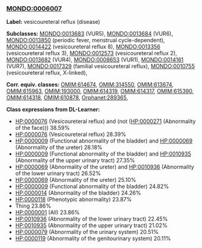 
### [MONDO:0006007](http://purl.obolibrary.org/obo/MONDO_0006007)
**Label:** vesicoureteral reflux (disease)

**Subclasses:** [MONDO:0013683](http://purl.obolibrary.org/obo/MONDO_0013683) (VUR5), [MONDO:0013684](http://purl.obolibrary.org/obo/MONDO_0013684) (VUR6), [MONDO:0013850](http://purl.obolibrary.org/obo/MONDO_0013850) (periodic fever, menstrual cycle-dependent), [MONDO:0014422](http://purl.obolibrary.org/obo/MONDO_0014422) (vesicoureteral reflux 8), [MONDO:0013356](http://purl.obolibrary.org/obo/MONDO_0013356) (vesicoureteral reflux 3), [MONDO:0012573](http://purl.obolibrary.org/obo/MONDO_0012573) (vesicoureteral reflux 2), [MONDO:0013682](http://purl.obolibrary.org/obo/MONDO_0013682) (VUR4), [MONDO:0008653](http://purl.obolibrary.org/obo/MONDO_0008653) (VUR1), [MONDO:0014161](http://purl.obolibrary.org/obo/MONDO_0014161) (VUR7), [MONDO:0017329](http://purl.obolibrary.org/obo/MONDO_0017329) (familial vesicoureteral reflux), [MONDO:0010755](http://purl.obolibrary.org/obo/MONDO_0010755) (vesicoureteral reflux, X-linked), 

**Corr. equiv. classes:** [OMIM:614674](http://purl.obolibrary.org/obo/OMIM_614674), [OMIM:314550](http://purl.obolibrary.org/obo/OMIM_314550), [OMIM:613674](http://purl.obolibrary.org/obo/OMIM_613674), [OMIM:615963](http://purl.obolibrary.org/obo/OMIM_615963), [OMIM:193000](http://purl.obolibrary.org/obo/OMIM_193000), [OMIM:614319](http://purl.obolibrary.org/obo/OMIM_614319), [OMIM:614317](http://purl.obolibrary.org/obo/OMIM_614317), [OMIM:615390](http://purl.obolibrary.org/obo/OMIM_615390), [OMIM:614318](http://purl.obolibrary.org/obo/OMIM_614318), [OMIM:610878](http://purl.obolibrary.org/obo/OMIM_610878), [Orphanet:289365](http://www.orpha.net/ORDO/Orphanet_289365), 

**Class expressions from DL-Learner:**

- [HP:0000076](http://purl.obolibrary.org/obo/HP_0000076) (Vesicoureteral reflux) and (not ([HP:0000271](http://purl.obolibrary.org/obo/HP_0000271) (Abnormality of the face))) 38.59%
- [HP:0000076](http://purl.obolibrary.org/obo/HP_0000076) (Vesicoureteral reflux) 28.39%
- [HP:0000009](http://purl.obolibrary.org/obo/HP_0000009) (Functional abnormality of the bladder) and [HP:0000069](http://purl.obolibrary.org/obo/HP_0000069) (Abnormality of the ureter) 28.18%
- [HP:0000009](http://purl.obolibrary.org/obo/HP_0000009) (Functional abnormality of the bladder) and [HP:0010935](http://purl.obolibrary.org/obo/HP_0010935) (Abnormality of the upper urinary tract) 27.35%
- [HP:0000069](http://purl.obolibrary.org/obo/HP_0000069) (Abnormality of the ureter) and [HP:0010936](http://purl.obolibrary.org/obo/HP_0010936) (Abnormality of the lower urinary tract) 26.52%
- [HP:0000069](http://purl.obolibrary.org/obo/HP_0000069) (Abnormality of the ureter) 25.10%
- [HP:0000009](http://purl.obolibrary.org/obo/HP_0000009) (Functional abnormality of the bladder) 24.82%
- [HP:0000014](http://purl.obolibrary.org/obo/HP_0000014) (Abnormality of the bladder) 24.26%
- [HP:0000118](http://purl.obolibrary.org/obo/HP_0000118) (Phenotypic abnormality) 23.87%
- Thing 23.86%
- [HP:0000001](http://purl.obolibrary.org/obo/HP_0000001) (All) 23.86%
- [HP:0010936](http://purl.obolibrary.org/obo/HP_0010936) (Abnormality of the lower urinary tract) 22.45%
- [HP:0010935](http://purl.obolibrary.org/obo/HP_0010935) (Abnormality of the upper urinary tract) 21.02%
- [HP:0000079](http://purl.obolibrary.org/obo/HP_0000079) (Abnormality of the urinary system) 20.51%
- [HP:0000119](http://purl.obolibrary.org/obo/HP_0000119) (Abnormality of the genitourinary system) 20.11%


